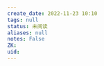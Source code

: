 ```yaml
---
create_date: 2022-11-23 10:10
tags: null
status: 未阅读 
aliases: null
notes: False
ZK: 
uid: 
---
```




